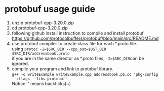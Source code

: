 # protobuf usage guide
1. unzip protobuf-cpp-3.20.0.zip
2. cd protobuf-cpp-3.20.0.zip
3. following github install instruction to compile and install protobuf <https://github.com/protocolbuffers/protobuf/blob/main/src/README.md>
4. use protobuf compiler to create class file for each *.proto file.  
   using `protoc -I=$SRC_DIR --cpp_out=$DST_DIR $SRC_DIR/addressbook.proto`  
   if you are in the same director as *.proto files, `-I=$SRC_DIR`can be ignored.
5. compile your program and link to protobuf library.  
    `g++ -o writeExample writeExample.cpp addressbook.pb.cc 'pkg-config --cflags --libs protobuf'`  
    Notice: ' means backticks(~)
